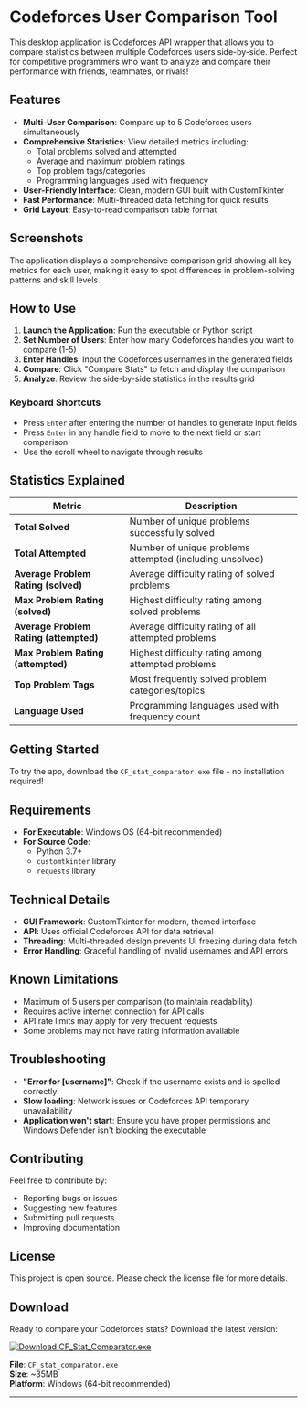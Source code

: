 # Codeforces User Comparison Tool

This desktop application is Codeforces API wrapper that allows you to compare statistics between multiple Codeforces users side-by-side. Perfect for competitive programmers who want to analyze and compare their performance with friends, teammates, or rivals!

## Features

-  **Multi-User Comparison**: Compare up to 5 Codeforces users simultaneously
-  **Comprehensive Statistics**: View detailed metrics including:
   - Total problems solved and attempted
   - Average and maximum problem ratings
   - Top problem tags/categories
   - Programming languages used with frequency
-  **User-Friendly Interface**: Clean, modern GUI built with CustomTkinter
-  **Fast Performance**: Multi-threaded data fetching for quick results
-  **Grid Layout**: Easy-to-read comparison table format

## Screenshots

The application displays a comprehensive comparison grid showing all key metrics for each user, making it easy to spot differences in problem-solving patterns and skill levels.

## How to Use

1. **Launch the Application**: Run the executable or Python script
2. **Set Number of Users**: Enter how many Codeforces handles you want to compare (1-5)
3. **Enter Handles**: Input the Codeforces usernames in the generated fields
4. **Compare**: Click "Compare Stats" to fetch and display the comparison
5. **Analyze**: Review the side-by-side statistics in the results grid

### Keyboard Shortcuts
- Press `Enter` after entering the number of handles to generate input fields
- Press `Enter` in any handle field to move to the next field or start comparison
- Use the scroll wheel to navigate through results

## Statistics Explained

| Metric | Description |
|--------|-------------|
| **Total Solved** | Number of unique problems successfully solved |
| **Total Attempted** | Number of unique problems attempted (including unsolved) |
| **Average Problem Rating (solved)** | Average difficulty rating of solved problems |
| **Max Problem Rating (solved)** | Highest difficulty rating among solved problems |
| **Average Problem Rating (attempted)** | Average difficulty rating of all attempted problems |
| **Max Problem Rating (attempted)** | Highest difficulty rating among attempted problems |
| **Top Problem Tags** | Most frequently solved problem categories/topics |
| **Language Used** | Programming languages used with frequency count |

## Getting Started

To try the app, download the `CF_stat_comparator.exe` file - no installation required!

## Requirements

- **For Executable**: Windows OS (64-bit recommended)
- **For Source Code**: 
  - Python 3.7+
  - `customtkinter` library
  - `requests` library

## Technical Details

- **GUI Framework**: CustomTkinter for modern, themed interface
- **API**: Uses official Codeforces API for data retrieval
- **Threading**: Multi-threaded design prevents UI freezing during data fetch
- **Error Handling**: Graceful handling of invalid usernames and API errors

## Known Limitations

- Maximum of 5 users per comparison (to maintain readability)
- Requires active internet connection for API calls
- API rate limits may apply for very frequent requests
- Some problems may not have rating information available

## Troubleshooting

- **"Error for [username]"**: Check if the username exists and is spelled correctly
- **Slow loading**: Network issues or Codeforces API temporary unavailability
- **Application won't start**: Ensure you have proper permissions and Windows Defender isn't blocking the executable

## Contributing

Feel free to contribute by:
- Reporting bugs or issues
- Suggesting new features
- Submitting pull requests
- Improving documentation

## License

This project is open source. Please check the license file for more details.

## Download

Ready to compare your Codeforces stats? Download the latest version:

[![Download CF_Stat_Comparator.exe](https://img.shields.io/badge/Download-CF%20Stat%20Comparator-blue?style=for-the-badge&logo=download)](https://github.com/mi-shraban/CF_Stats_Comparator/releases/tag/v1.0.0)

**File**: `CF_stat_comparator.exe`  
**Size**: ~35MB  
**Platform**: Windows (64-bit recommended)

---
